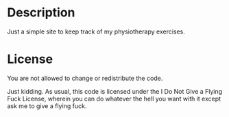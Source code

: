 # Description

Just a simple site to keep track of my physiotherapy exercises.

# License
You are not allowed to change or redistribute the code.

Just kidding. As usual, this code is licensed under the I Do Not Give a Flying Fuck License, wherein you can do whatever the hell you want with it except ask me to give a flying fuck.

